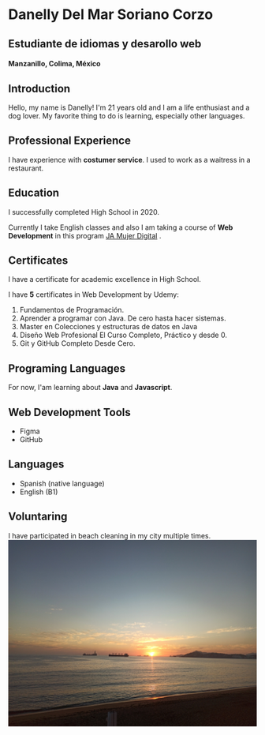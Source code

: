 # Danelly Del Mar Soriano Corzo
## Estudiante de idiomas y desarollo web
#### Manzanillo, Colima, México

## Introduction
Hello, my name is Danelly! I'm 21 years old and I am a life enthusiast and a dog lover. My favorite thing to do is learning, especially other languages. 

## Professional Experience
I have experience with **costumer service**. I used to work as a waitress in a restaurant.

## Education
I successfully completed High School in 2020.

Currently I take English classes and also I am taking a course of **Web Development** in this program [JA Mujer Digital](https://jamujerdigital.org/) .

## Certificates
I have a certificate for academic excellence in High School.

I have **5** certificates in Web Development by Udemy:
1. Fundamentos de Programación.
2. Aprender a programar con Java. De cero hasta hacer sistemas.
3. Master en Colecciones y estructuras de datos en Java
4. Diseño Web Profesional El Curso Completo, Práctico y desde 0.
5. Git y GitHub Completo Desde Cero.

## Programing Languages
For now, I'am learning about **Java** and **Javascript**.

## Web Development Tools
* Figma
* GitHub

## Languages
* Spanish (native language)
* English (B1)

## Voluntaring
I have participated in beach cleaning in my city multiple times.
![landscape](playa.jpg)